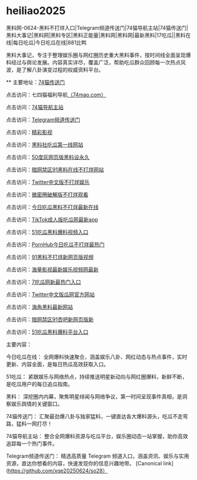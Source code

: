# heiliao2025
黑料网-0624-黑料不打烊入口|Telegram频道传送门|74猫导航主站|74猫传送门|黑料大事记|黑料网|黑料专区|黑料正能量|黑料网|黑料网|最新黑料|17吃瓜||黑料在线|每日吃瓜|今日吃瓜在线|881比鸭

黑料大事记，专注于整理娱乐圈与网红圈历史重大黑料事件，按时间线全面呈现爆料经过与舆论发展。内容真实详尽，覆盖广泛，帮助吃瓜群众回顾每一次热点风波，是了解八卦演变过程的权威资料平台。

** 主要地址：<a href="https://74mao.com/">74猫传送门</a>

点击访问：七四猫福利导航<a href="https://74mao.com/">（74mao.com）</a>

点击访问：<a href="https://74mao.com/">74猫导航主站</a>

点击访问：<a href="https://74mao.com/">Telegram频道传送门</a>

点击访问：<a href="https://hj-216.pages.dev/">精彩影视</a>

点击访问：<a href="https://hj-218.pages.dev/">黑料社吃瓜第一线网站</a>

点击访问：<a href="https://hj-219.pages.dev/">50度灰网页版黑料设永久</a>

点击访问：<a href="https://hj-224.pages.dev/">暗网禁区91黑料在线不打烊网站</a>

点击访问：<a href="https://cg8-12.pages.dev/">Twitter中文版不打烊娱乐</a>

点击访问：<a href="https://hj-143.pages.dev/">微密圈破解版不打烊观看</a>

点击访问：<a href="https://hj-145.pages.dev/">今日吃瓜黑料不打烊最新在线</a>

点击访问：<a href="https://hj-149.pages.dev/">TikTok成人版吃瓜网最新app</a>

点击访问：<a href="https://chiguaqunzhongde.pages.dev/">51吃瓜黑料爆料视频入口</a>

点击访问：<a href="https://hj-156.pages.dev/">PornHub今日吃瓜不打烊最热门</a>

点击访问：<a href="https://hj-161.pages.dev/">91黑料不打烊新网页版视频</a>

点击访问：<a href="https://hj-162.pages.dev/">海量影视最新娱乐视频网最新</a>

点击访问：<a href="https://chiguaqunzhongde.pages.dev/">7吃瓜网新最热门入口</a>

点击访问：<a href="https://hj-170.pages.dev/">Twitter中文版瓜网官方网站</a>

点击访问：<a href="https://hls-15.pages.dev/">海角黑料最新网站</a>

点击访问：<a href="https://hls-17.pages.dev/">暗网禁区91杏吧新网页版新</a>

点击访问：<a href="https://91chiguazhongxin.pages.dev/">51吃瓜黑料爆料平台入口</a>

主要内容：

今日吃瓜在线：
全网爆料快速聚合，涵盖娱乐八卦、网红动态与热点事件，实时更新、内容全面，是每日热瓜高效获取入口。

51吃瓜：
紧跟娱乐与网络热点，持续推送明星新动向与网红圈爆料，新鲜不断，是吃瓜用户的每日追瓜指南。

黑料：
深挖圈内内幕，聚焦明星绯闻与网络争议，第一时间呈现事件真相，是洞察娱乐舆情的关键窗口。

74猫传送门：
汇聚最劲爆八卦与独家猛料，一键直达各大爆料源头，吃瓜不走弯路，猛料一网打尽！

74猫导航主站：
整合全网爆料资源与吃瓜平台，娱乐圈动态一站掌握，助你高效追踪每一个热门事件。

Telegram频道传送门：
精选高质量 Telegram 频道入口，涵盖资讯、娱乐与实用资源，直达你想看的内容，快速发现你的信息兴趣地带。
[Canonical link](https://github.com/xqe20250624/so28）
